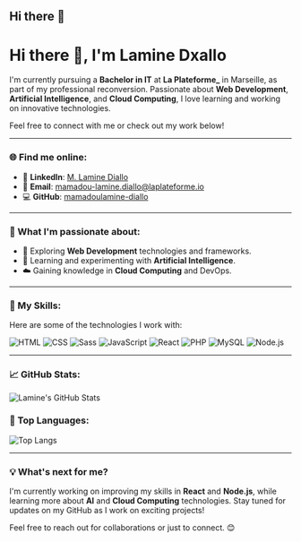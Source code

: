 ## Hi there 👋

# Hi there 👋, I'm Lamine Dxallo

I'm currently pursuing a **Bachelor in IT** at **La Plateforme_** in Marseille, as part of my professional reconversion. Passionate about **Web Development**, **Artificial Intelligence**, and **Cloud Computing**, I love learning and working on innovative technologies.

Feel free to connect with me or check out my work below!

---

### 🌐 Find me online:
- 💼 **LinkedIn**: [M. Lamine Diallo](https://www.linkedin.com/in/m-lamine-diallo-b8885b29b/)
- 📧 **Email**: [mamadou-lamine.diallo@laplateforme.io](mailto:mamadou-lamine.diallo@laplateforme.io)
- 💻 **GitHub**: [mamadoulamine-diallo](https://github.com/mamadoulamine-diallo)

---

### 🚀 What I'm passionate about:
- 🌟 Exploring **Web Development** technologies and frameworks.
- 🤖 Learning and experimenting with **Artificial Intelligence**.
- ☁️ Gaining knowledge in **Cloud Computing** and DevOps.

---

### 🔧 My Skills:
Here are some of the technologies I work with:

![HTML](https://img.shields.io/badge/HTML-E34F26?style=for-the-badge&logo=html5&logoColor=white)
![CSS](https://img.shields.io/badge/CSS-1572B6?style=for-the-badge&logo=css3&logoColor=white)
![Sass](https://img.shields.io/badge/Sass-CC6699?style=for-the-badge&logo=sass&logoColor=white)
![JavaScript](https://img.shields.io/badge/JavaScript-F7DF1E?style=for-the-badge&logo=javascript&logoColor=black)
![React](https://img.shields.io/badge/React-61DAFB?style=for-the-badge&logo=react&logoColor=white)
![PHP](https://img.shields.io/badge/PHP-777BB4?style=for-the-badge&logo=php&logoColor=white)
![MySQL](https://img.shields.io/badge/MySQL-4479A1?style=for-the-badge&logo=mysql&logoColor=white)
![Node.js](https://img.shields.io/badge/Node.js-339933?style=for-the-badge&logo=node.js&logoColor=white)

---

### 📈 GitHub Stats:
![Lamine's GitHub Stats](https://github-readme-stats.vercel.app/api?username=mamadoulamine-diallo&show_icons=true&theme=radical)

### 🚀 Top Languages:
![Top Langs](https://github-readme-stats.vercel.app/api/top-langs/?username=mamadoulamine-diallo&layout=compact&theme=radical)

---

### 💡 What's next for me?
I'm currently working on improving my skills in **React** and **Node.js**, while learning more about **AI** and **Cloud Computing** technologies. Stay tuned for updates on my GitHub as I work on exciting projects!

Feel free to reach out for collaborations or just to connect. 😊
